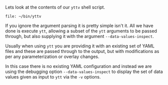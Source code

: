 Lets look at the contents of our `yttv` shell script.

```editor:open-file
file: ~/bin/yttv
```

If you ignore the argument parsing it is pretty simple isn't it. All we have
done is execute `ytt`, allowing a subset of the `ytt` arguments to be passed
through, but also supplying it with the argument `--data-values-inspect`.

Usually when using `ytt` you are providing it with an existing set of YAML
files and these are passed through to the output, but with modifications as
per any parameterization or overlay changes.

In this case there is no existing YAML configuration and instead we are using
the debugging option `--data-values-inspect` to display the set of data values
given as input to `ytt` via the `-v` options.
